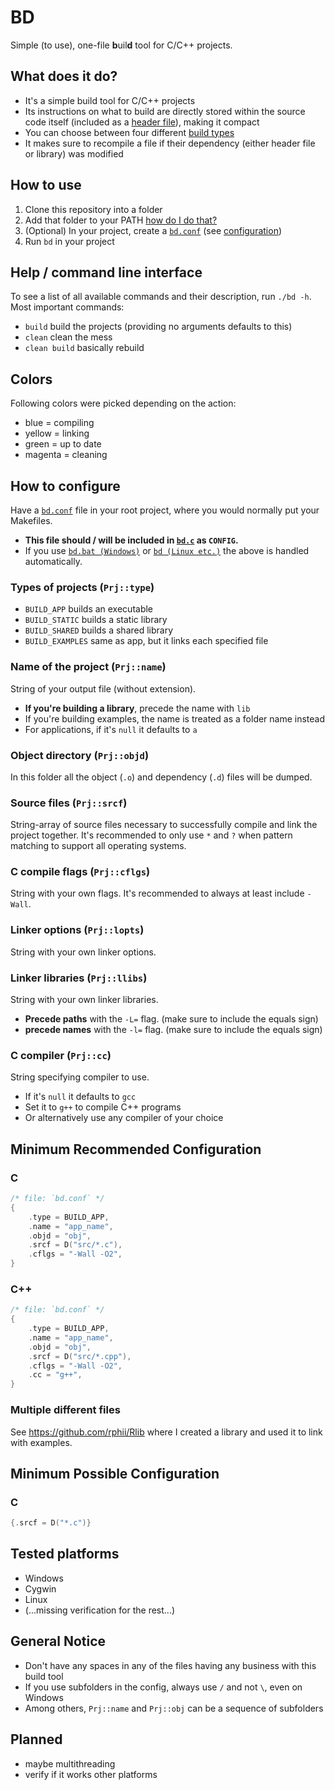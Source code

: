 # BD
Simple (to use), one-file **b**uil**d** tool for C/C++ projects.

## What does it do?
- It's a simple build tool for C/C++ projects
- Its instructions on what to build are directly stored within the source code itself (included as a [header file](bd.conf)), making it compact
- You can choose between four different [build types](#types-of-projects-prjtype)
- It makes sure to recompile a file if their dependency (either header file or library) was modified

## How to use
1. Clone this repository into a folder
2. Add that folder to your PATH [how do I do that?](https://gist.github.com/nex3/c395b2f8fd4b02068be37c961301caa7)
3. (Optional) In your project, create a [`bd.conf`](bd.conf) (see [configuration](#how-to-configure))
4. Run `bd` in your project

## Help / command line interface
To see a list of all available commands and their description, run `./bd -h`. Most important commands:
- `build` build the projects (providing no arguments defaults to this)
- `clean` clean the mess
- `clean build` basically rebuild

## Colors
Following colors were picked depending on the action:
- blue = compiling
- yellow = linking
- green = up to date
- magenta = cleaning

## How to configure
Have a [`bd.conf`](bd.conf) file in your root project, where you would normally put your Makefiles.
- **This file should / will be included in [`bd.c`](bd.c) as `CONFIG`.**
- If you use [`bd.bat (Windows)`](bd.bat) or [`bd (Linux etc.)`](bd) the above is handled automatically.
### Types of projects (`Prj::type`)
- `BUILD_APP` builds an executable
- `BUILD_STATIC` builds a static library
- `BUILD_SHARED` builds a shared library
- `BUILD_EXAMPLES` same as app, but it links each specified file
### Name of the project (`Prj::name`)
String of your output file (without extension).
- **If you're building a library**, precede the name with `lib`
- If you're building examples, the name is treated as a folder name instead
- For applications, if it's `null` it defaults to `a`
### Object directory (`Prj::objd`)
In this folder all the object (`.o`) and dependency (`.d`) files will be dumped.
### Source files (`Prj::srcf`)
String-array of source files necessary to successfully compile and link the project together. It's recommended to only use `*` and `?` when pattern matching to support all operating systems.
### C compile flags (`Prj::cflgs`)
String with your own flags. It's recommended to always at least include `-Wall`.
### Linker options (`Prj::lopts`)
String with your own linker options.
### Linker libraries (`Prj::llibs`)
String with your own linker libraries.
- **Precede paths** with the `-L=` flag. (make sure to include the equals sign)
- **precede names** with the `-l=` flag. (make sure to include the equals sign)
### C compiler (`Prj::cc`)
String specifying compiler to use.
- If it's `null` it defaults to `gcc`
- Set it to `g++` to compile C++ programs
- Or alternatively use any compiler of your choice

## Minimum Recommended Configuration
### C
```c
/* file: `bd.conf` */
{
    .type = BUILD_APP,
    .name = "app_name",
    .objd = "obj",
    .srcf = D("src/*.c"),
    .cflgs = "-Wall -O2",
}
```
### C++
```c
/* file: `bd.conf` */
{
    .type = BUILD_APP,
    .name = "app_name",
    .objd = "obj",
    .srcf = D("src/*.cpp"),
    .cflgs = "-Wall -O2",
    .cc = "g++",
}
```

### Multiple different files
See https://github.com/rphii/Rlib where I created a library and used it to link with examples.

## Minimum Possible Configuration
### C
```c
{.srcf = D("*.c")}
```

## Tested platforms
- Windows
- Cygwin
- Linux
- (...missing verification for the rest...)

## General Notice
- Don't have any spaces in any of the files having any business with this build tool
- If you use subfolders in the config, always use `/` and not `\`, even on Windows
- Among others, `Prj::name` and `Prj::obj` can be a sequence of subfolders

## Planned
- maybe multithreading
- verify if it works other platforms
